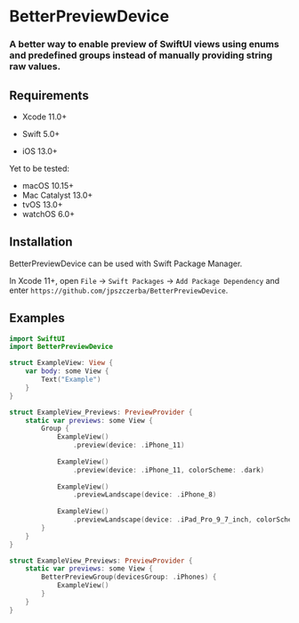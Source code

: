 # BetterPreviewDevice

### A better way to enable preview of SwiftUI views using enums and predefined groups instead of manually providing string raw values.


## Requirements

- Xcode 11.0+
- Swift 5.0+  

- iOS 13.0+

Yet to be tested:
- macOS 10.15+
- Mac Catalyst 13.0+
- tvOS 13.0+
- watchOS 6.0+


## Installation

BetterPreviewDevice can be used with Swift Package Manager.

In Xcode 11+, open `File` → `Swift Packages` → `Add Package Dependency` and enter `https://github.com/jpszczerba/BetterPreviewDevice`.


## Examples

```swift
import SwiftUI
import BetterPreviewDevice

struct ExampleView: View {
    var body: some View {
        Text("Example")
    }
}

struct ExampleView_Previews: PreviewProvider {
    static var previews: some View {
        Group {
            ExampleView()
                .preview(device: .iPhone_11)
            
            ExampleView()
                .preview(device: .iPhone_11, colorScheme: .dark)
            
            ExampleView()
                .previewLandscape(device: .iPhone_8)
            
            ExampleView()
                .previewLandscape(device: .iPad_Pro_9_7_inch, colorScheme: .dark)
        }
    }
}
```

```swift
struct ExampleView_Previews: PreviewProvider {
    static var previews: some View {
        BetterPreviewGroup(devicesGroup: .iPhones) {
            ExampleView()
        }
    }
}
```
